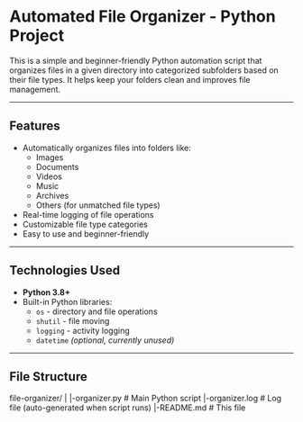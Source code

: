 # Automated File Organizer - Python Project

This is a simple and beginner-friendly Python automation script that organizes files in a given directory into categorized subfolders based on their file types. It helps keep your folders clean and improves file management.

---

##  Features

- Automatically organizes files into folders like:
  - Images
  - Documents
  - Videos
  - Music
  - Archives
  - Others (for unmatched file types)
- Real-time logging of file operations
- Customizable file type categories
- Easy to use and beginner-friendly

---

## Technologies Used

- **Python 3.8+**
- Built-in Python libraries:
  - `os` - directory and file operations
  - `shutil` - file moving
  - `logging` - activity logging
  - `datetime` *(optional, currently unused)*

---

## File Structure

file-organizer/
|
|-organizer.py       # Main Python script
|-organizer.log      # Log file (auto-generated when script runs)
|-README.md          # This file
